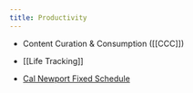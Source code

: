 ```yaml
---
title: Productivity
---
```


* Content Curation & Consumption ([[CCC]])
* [[Life Tracking]]

* [Cal Newport Fixed Schedule](https://www.calnewport.com/blog/2008/02/15/fixed-schedule-productivity-how-i-accomplish-a-large-amount-of-work-in-a-small-number-of-work-hours/)
